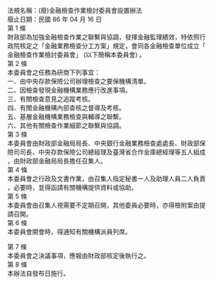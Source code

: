 法規名稱：(廢)金融檢查作業檢討委員會設置辦法  
廢止日期：民國 86 年 04 月 16 日  
第 1 條  
財政部為加強金融檢查作業之聯繫與協調，發揮金融監理績效，特依照行  
政院核定之「金融業務檢查分工方案」規定，會同各金融檢查單位成立「  
金融檢查作業檢討委員會」 (以下簡稱本委員會) 。  
第 2 條  
本委員會之任務為研商下列事宜：  
一、由中央存款保險公司辦理檢查之要保機構清單。  
二、因檢查發現金融機構業務應行改進事項。  
三、有關檢查意見之追蹤考核。  
四、有關金融機構內部查核之督導及考核。  
五、基層金融機構業務檢查與輔導之聯繫。  
六、其他有關檢查作業細節之聯繫與協調。  
第 3 條  
本委員會由財政部金融局局長、中央銀行金融業務檢查處處長、財政部保  
險司司長、中央存款保險公司總經理及臺灣省合作金庫總經理等五人組成  
，由財政部金融局局長擔任召集人。  
第 4 條  
本委員會之行政及文書作業，由召集人指定秘書一人及助理人員二人負責  
，必要時，並得函請有關機構提供資料或協助。  
第 5 條  
本委員會由召集人視需要不定期召開，其他委員必要時，亦得檢附案由提  
請召開。  
第 6 條  
本委員會開會時，得通知有關機構派員列席。  


第 7 條  
本委員會之決議事項，應報由財政部核定後執行之。  
第 8 條  
本辦法自發布日施行。  


